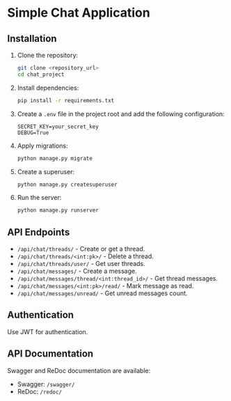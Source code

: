 # Simple Chat Application

## Installation

1. Clone the repository:
   ```sh
   git clone <repository_url>
   cd chat_project
    ```
   
2. Install dependencies:
   ```sh
   pip install -r requirements.txt
   ```

3. Create a `.env` file in the project root and add the following configuration:
   ```env
   SECRET_KEY=your_secret_key
   DEBUG=True
   ```

4. Apply migrations:
   ```sh
   python manage.py migrate
   ```

5. Create a superuser:
   ```sh
   python manage.py createsuperuser
   ```

6. Run the server:
   ```sh
   python manage.py runserver
   ```

## API Endpoints

- `/api/chat/threads/` - Create or get a thread.
- `/api/chat/threads/<int:pk>/` - Delete a thread.
- `/api/chat/threads/user/` - Get user threads.
- `/api/chat/messages/` - Create a message.
- `/api/chat/messages/thread/<int:thread_id>/` - Get thread messages.
- `/api/chat/messages/<int:pk>/read/` - Mark message as read.
- `/api/chat/messages/unread/` - Get unread messages count.

## Authentication

Use JWT for authentication.

## API Documentation

Swagger and ReDoc documentation are available:
- Swagger: `/swagger/`
- ReDoc: `/redoc/`